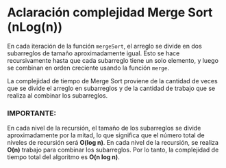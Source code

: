 # Aclaración complejidad Merge Sort (nLog(n))



En cada iteración de la función `mergeSort`, el arreglo se divide en dos subarreglos de tamaño aproximadamente igual. Esto se hace recursivamente hasta que cada subarreglo tiene un solo elemento, y luego se combinan en orden creciente usando la función `merge`.

La complejidad de tiempo de Merge Sort proviene de la cantidad de veces que se divide el arreglo en subarreglos y de la cantidad de trabajo que se realiza al combinar los subarreglos. 


### IMPORTANTE:

En cada nivel de la recursión, el tamaño de los subarreglos se divide aproximadamente por la mitad, lo que significa que el número total de niveles de recursión será **O(log n)**. En cada nivel de la recursión, se realiza **O(n)** trabajo para combinar los subarreglos. Por lo tanto, la complejidad de tiempo total del algoritmo es **O(n log n)**.
